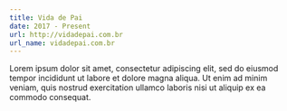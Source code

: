 ```yaml
---
title: Vida de Pai
date: 2017 - Present
url: http://vidadepai.com.br
url_name: vidadepai.com.br
---
```


Lorem ipsum dolor sit amet, consectetur adipiscing elit, sed do eiusmod tempor incididunt ut labore et dolore magna aliqua. Ut enim ad minim veniam, quis nostrud exercitation ullamco laboris nisi ut aliquip ex ea commodo consequat.
